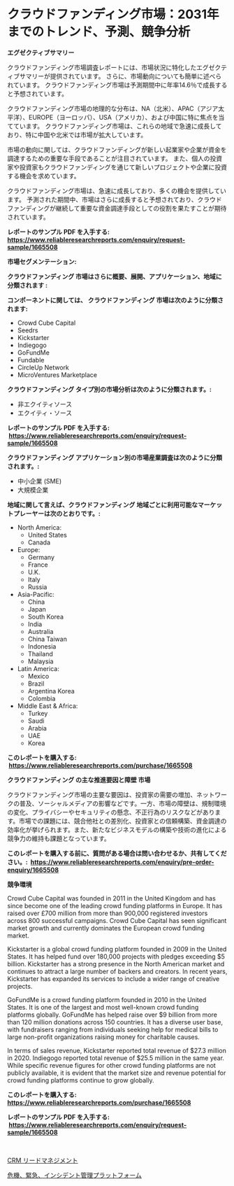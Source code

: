 <p><h1>クラウドファンディング市場：2031年までのトレンド、予測、競争分析</h1></p><p><strong>エグゼクティブサマリー</strong></p>
<p><p>クラウドファンディング市場調査レポートには、市場状況に特化したエグゼクティブサマリーが提供されています。 さらに、市場動向についても簡単に述べられています。 クラウドファンディング市場は予測期間中に年率14.6％で成長すると予想されています。</p><p>クラウドファンディング市場の地理的な分布は、NA（北米）、APAC（アジア太平洋）、EUROPE（ヨーロッパ）、USA（アメリカ）、および中国に特に焦点を当てています。 クラウドファンディング市場は、これらの地域で急速に成長しており、特に中国や北米では市場が拡大しています。</p><p>市場の動向に関しては、クラウドファンディングが新しい起業家や企業が資金を調達するための重要な手段であることが注目されています。 また、個人の投資家や投資家もクラウドファンディングを通じて新しいプロジェクトや企業に投資する機会を求めています。</p><p>クラウドファンディング市場は、急速に成長しており、多くの機会を提供しています。 予測された期間中、市場はさらに成長すると予想されており、クラウドファンディングが継続して重要な資金調達手段としての役割を果たすことが期待されています。</p></p>
<p><strong>レポートのサンプル PDF を入手する: <a href="https://www.reliableresearchreports.com/enquiry/request-sample/1665508">https://www.reliableresearchreports.com/enquiry/request-sample/1665508</a></strong></p>
<p><strong>市場セグメンテーション:</strong></p>
<p><strong> クラウドファンディング 市場はさらに概要、展開、アプリケーション、地域に分類されます :</strong></p>
<p><strong>コンポーネントに関しては、 クラウドファンディング 市場は次のように分類されます: &nbsp;</strong></p>
<p><ul><li>Crowd Cube Capital</li><li>Seedrs</li><li>Kickstarter</li><li>Indiegogo</li><li>GoFundMe</li><li>Fundable</li><li>CircleUp Network</li><li>MicroVentures Marketplace</li></ul></p>
<p><strong> クラウドファンディング タイプ別の市場分析は次のように分類されます。:</strong></p>
<p><ul><li>非エクイティソース</li><li>エクイティ・ソース</li></ul></p>
<p><strong>レポートのサンプル PDF を入手する: &nbsp;<a href="https://www.reliableresearchreports.com/enquiry/request-sample/1665508">https://www.reliableresearchreports.com/enquiry/request-sample/1665508</a></strong></p>
<p><strong> クラウドファンディング アプリケーション別の市場産業調査は次のように分類されます。:</strong></p>
<p><ul><li>中小企業 (SME)</li><li>大規模企業</li></ul></p>
<p><strong>地域に関して言えば、クラウドファンディング 地域ごとに利用可能なマーケットプレーヤーは次のとおりです。:</strong></p>
<p><ul>
    <li>
        North America:
        <ul>
            <li>United States</li>
            <li>Canada</li>
        </ul>
    </li>
    <li>
        Europe:
        <ul>
            <li>Germany</li>
            <li>France</li>
            <li>U.K.</li>
            <li>Italy</li>
            <li>Russia</li>
        </ul>
    </li>
    <li>
        Asia-Pacific:
        <ul>
            <li>China</li>
            <li>Japan</li>
            <li>South Korea</li>
            <li>India</li>
            <li>Australia</li>
            <li>China Taiwan</li>
            <li>Indonesia</li>
            <li>Thailand</li>
            <li>Malaysia</li>
        </ul>
    </li>
    <li>
        Latin America:
        <ul>
            <li>Mexico</li>
            <li>Brazil</li>
            <li>Argentina Korea</li>
            <li>Colombia</li>
        </ul>
    </li>
    <li>
        Middle East & Africa:
        <ul>
            <li>Turkey</li>
            <li>Saudi</li>
            <li>Arabia</li>
            <li>UAE</li>
            <li>Korea</li>
        </ul>
    </li>
    </ul></p>
<p><strong>このレポートを購入する: &nbsp;<a href="https://www.reliableresearchreports.com/purchase/1665508">https://www.reliableresearchreports.com/purchase/1665508</a></strong></p>
<p><strong>クラウドファンディング の主な推進要因と障壁 市場</strong></p>
<p><p>クラウドファンディング市場の主要な要因は、投資家の需要の増加、ネットワークの普及、ソーシャルメディアの影響などです。一方、市場の障壁は、規制環境の変化、プライバシーやセキュリティの懸念、不正行為のリスクなどがあります。市場での課題には、競合他社との差別化、投資家との信頼構築、資金調達の効率化が挙げられます。また、新たなビジネスモデルの構築や技術の進化による競争力の維持も課題となっています。</p></p>
<p><strong>このレポートを購入する前に、質問がある場合は問い合わせるか、共有してください。:&nbsp; <a href="https://www.reliableresearchreports.com/enquiry/pre-order-enquiry/1665508">https://www.reliableresearchreports.com/enquiry/pre-order-enquiry/1665508</a></strong></p>
<p><strong>競争環境</strong></p>
<p><p>Crowd Cube Capital was founded in 2011 in the United Kingdom and has since become one of the leading crowd funding platforms in Europe. It has raised over £700 million from more than 900,000 registered investors across 800 successful campaigns. Crowd Cube Capital has seen significant market growth and currently dominates the European crowd funding market.</p><p>Kickstarter is a global crowd funding platform founded in 2009 in the United States. It has helped fund over 180,000 projects with pledges exceeding $5 billion. Kickstarter has a strong presence in the North American market and continues to attract a large number of backers and creators. In recent years, Kickstarter has expanded its services to include a wider range of creative projects.</p><p>GoFundMe is a crowd funding platform founded in 2010 in the United States. It is one of the largest and most well-known crowd funding platforms globally. GoFundMe has helped raise over $9 billion from more than 120 million donations across 150 countries. It has a diverse user base, with fundraisers ranging from individuals seeking help for medical bills to large non-profit organizations raising money for charitable causes.</p><p>In terms of sales revenue, Kickstarter reported total revenue of $27.3 million in 2020. Indiegogo reported total revenue of $25.5 million in the same year. While specific revenue figures for other crowd funding platforms are not publicly available, it is evident that the market size and revenue potential for crowd funding platforms continue to grow globally.</p></p>
<p><strong>このレポートを購入する: &nbsp; <a href="https://www.reliableresearchreports.com/purchase/1665508">https://www.reliableresearchreports.com/purchase/1665508</a></strong></p>
<p><strong>レポートのサンプル PDF を入手する: &nbsp;<a href="https://www.reliableresearchreports.com/enquiry/request-sample/1665508">https://www.reliableresearchreports.com/enquiry/request-sample/1665508</a></strong><strong></strong></p>
<p>&nbsp;</p>
<p><p><a href="https://github.com/RodHoppe07/Market-Research-Report-List-1/blob/main/243076914773.md">CRM リードマネジメント</a></p><p><a href="https://github.com/laurenreichert/Market-Research-Report-List-1/blob/main/371275914772.md">危機、緊急、インシデント管理プラットフォーム</a></p></p>